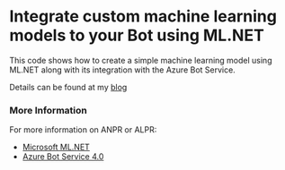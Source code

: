 ﻿# Integrate custom machine learning models to your Bot using ML.NET

This code shows how to create a simple machine learning model using ML.NET along with its integration with the Azure Bot Service.  

Details can be found at my [blog](http://www.arafattehsin.com/blog/machine-learning-models-to-botframework/)

### More Information

For more information on ANPR or ALPR:
* [Microsoft ML.NET](https://www.microsoft.com/net/learn/apps/machine-learning-and-ai/ml-dotnet)
* [Azure Bot Service 4.0](https://docs.microsoft.com/en-us/azure/bot-service/bot-service-overview-introduction?view=azure-bot-service-4.0)
